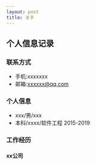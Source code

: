 ```yaml
---
layout: post
title: 关于
---
```


## 个人信息记录

### 联系方式
- 手机:xxxxxxx
- 邮箱:xxxxxx@qq.com

### 个人信息
- xxx/男/xxx
- 本科/xxxx/软件工程 2015-2019

### 工作经历
#### xx公司

